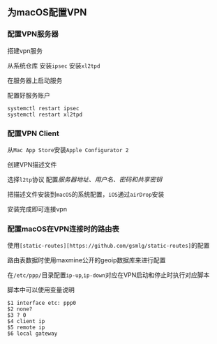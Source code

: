 ## 为macOS配置VPN

### 配置VPN服务器

搭建vpn服务

从系统仓库
安装`ipsec`
安装`xl2tpd`

在服务器上启动服务

配置好服务账户

```
systemctl restart ipsec
systemctl restart xl2tpd
```

### 配置VPN Client

从`Mac App Store`安装`Apple Configurator 2`

创建VPN描述文件

选择`l2tp`协议
配置*服务器地址、用户名、密码和共享密钥*

把描述文件安装到`macOS`的系统配置，`iOS`通过`airDrop`安装

安装完成即可连接vpn


### 配置macOS在VPN连接时的路由表

使用`[static-routes][https://github.com/gsmlg/static-routes]`的配置

路由表数据时使用maxmine公开的geoip数据库来进行配置

在`/etc/ppp/`目录配置`ip-up`,`ip-down`对应在VPN启动和停止时执行对应脚本

脚本中可以使用变量说明
```
$1 interface etc: ppp0
$2 none?
$3 ? 0
$4 client ip
$5 remote ip
$6 local gateway
```

